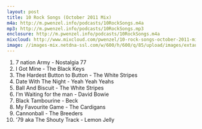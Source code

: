 ```yaml
---
layout: post
title: 10 Rock Songs (October 2011 Mix)
m4a: http://m.pwenzel.info/podcasts/10RockSongs.m4a
mp3: http://m.pwenzel.info/podcasts/10RockSongs.mp3
enclosure: http://m.pwenzel.info/podcasts/10RockSongs.m4a
mixcloud: http://www.mixcloud.com/pwenzel/10-rock-songs-october-2011-mix/
image: //images-mix.netdna-ssl.com/w/600/h/600/q/85/upload/images/extaudio/2472ba4e-2de8-4fe6-ae54-23a39b3f2c36.jpg
---
```



1. 7 nation Army - Nostalgia 77
2. I Got Mine - The Black Keys
3. The Hardest Button to Button - The White Stripes
4. Date With The Night - Yeah Yeah Yeahs
5. Ball And Biscuit - The White Stripes
6. I’m Waiting for the man - David Bowie
7. Black Tambourine - Beck
8. My Favourite Game - The Cardigans
9. Cannonball - The Breeders
10. '79 aka The Shouty Track - Lemon Jelly
